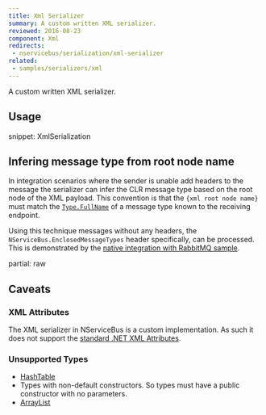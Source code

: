 ```yaml
---
title: Xml Serializer
summary: A custom written XML serializer.
reviewed: 2016-08-23
component: Xml
redirects:
 - nservicebus/serialization/xml-serializer
related:
 - samples/serializers/xml
---
```


A custom written XML serializer.


## Usage

snippet: XmlSerialization

## Infering message type from root node name

In integration scenarios where the sender is unable add headers to the message the serializer can infer the CLR message type based on the root node of the XML payload. This convention is that the `{xml root node name}` must match the [`Type.FullName`](https://msdn.microsoft.com/en-us/library/system.type.fullname) of a message type known to the receiving endpoint. 

Using this technique messages without any headers, the `NServiceBus.EnclosedMessageTypes` header specifically, can be processed. This is demonstrated by the [native integration with RabbitMQ sample](/samples/rabbitmq/native-integration/).

partial: raw


## Caveats


### XML Attributes

The XML serializer in NServiceBus is a custom implementation. As such it does not support the [standard .NET XML Attributes](https://docs.microsoft.com/en-us/dotnet/framework/serialization/controlling-xml-serialization-using-attributes).


### Unsupported Types

 * [HashTable](https://msdn.microsoft.com/en-us/library/system.collections.hashtable.aspx)
 * Types with non-default constructors. So types must have a public constructor with no parameters.
 * [ArrayList](https://msdn.microsoft.com/en-us/library/system.collections.arraylist.aspx)
